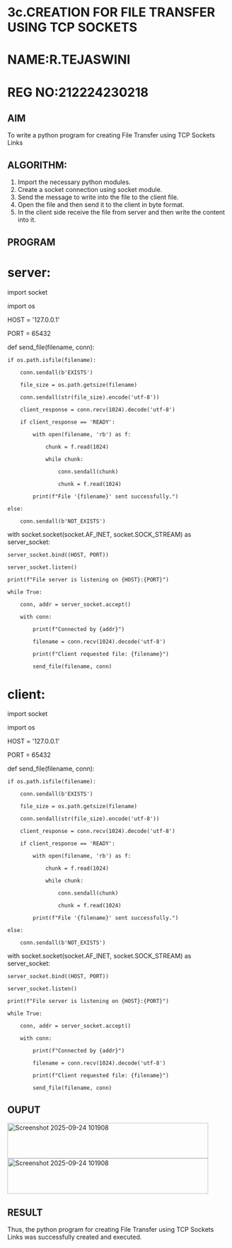# 3c.CREATION FOR FILE TRANSFER USING TCP SOCKETS
# NAME:R.TEJASWINI
# REG NO:212224230218
## AIM
To write a python program for creating File Transfer using TCP Sockets Links
## ALGORITHM:
1. Import the necessary python modules.
2. Create a socket connection using socket module.
3. Send the message to write into the file to the client file.
4. Open the file and then send it to the client in byte format.
5. In the client side receive the file from server and then write the content into it.
## PROGRAM
# server:
import socket

import os

HOST = '127.0.0.1'  

PORT = 65432  

def send_file(filename, conn):

    if os.path.isfile(filename):
    
        conn.sendall(b'EXISTS')
        
        file_size = os.path.getsize(filename)
        
        conn.sendall(str(file_size).encode('utf-8'))
        
        client_response = conn.recv(1024).decode('utf-8')
        
        if client_response == 'READY':
        
            with open(filename, 'rb') as f:
            
                chunk = f.read(1024)
                
                while chunk:
                
                    conn.sendall(chunk)
                    
                    chunk = f.read(1024)
                    
            print(f"File '{filename}' sent successfully.")
            
    else:
    
        conn.sendall(b'NOT_EXISTS')

with socket.socket(socket.AF_INET, socket.SOCK_STREAM) as server_socket:

    server_socket.bind((HOST, PORT))
    
    server_socket.listen()

    print(f"File server is listening on {HOST}:{PORT}")
    
    while True:
    
        conn, addr = server_socket.accept()
        
        with conn:
        
            print(f"Connected by {addr}")

            filename = conn.recv(1024).decode('utf-8')
            
            print(f"Client requested file: {filename}")

            send_file(filename, conn)
# client:
import socket

import os

HOST = '127.0.0.1'  

PORT = 65432  

def send_file(filename, conn):

    if os.path.isfile(filename):
    
        conn.sendall(b'EXISTS')
        
        file_size = os.path.getsize(filename)
        
        conn.sendall(str(file_size).encode('utf-8'))
        
        client_response = conn.recv(1024).decode('utf-8')
        
        if client_response == 'READY':
        
            with open(filename, 'rb') as f:
            
                chunk = f.read(1024)
                
                while chunk:
                
                    conn.sendall(chunk)
                    
                    chunk = f.read(1024)
                    
            print(f"File '{filename}' sent successfully.")
            
    else:
    
        conn.sendall(b'NOT_EXISTS')

with socket.socket(socket.AF_INET, socket.SOCK_STREAM) as server_socket:

    server_socket.bind((HOST, PORT))
    
    server_socket.listen()

    print(f"File server is listening on {HOST}:{PORT}")
    
    while True:
    
        conn, addr = server_socket.accept()
        
        with conn:
        
            print(f"Connected by {addr}")

            filename = conn.recv(1024).decode('utf-8')
            
            print(f"Client requested file: {filename}")

            send_file(filename, conn)
## OUPUT
<img width="454" height="80" alt="Screenshot 2025-09-24 101908" src="https://github.com/user-attachments/assets/f6a43cac-552e-4076-81b3-0aabfd547d07" />


<img width="454" height="80" alt="Screenshot 2025-09-24 101908" src="https://github.com/user-attachments/assets/857c2282-8bb7-4686-89f5-074ee3a43099" />

## RESULT
Thus, the python program for creating File Transfer using TCP Sockets Links was successfully created and executed.
